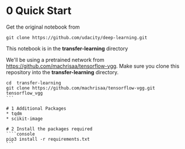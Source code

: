 # 0 Quick Start
Get the original notebook from
```console
git clone https://github.com/udacity/deep-learning.git
```

This notebook is in the **transfer-learning** directory

We'll be using a pretrained network from https://github.com/machrisaa/tensorflow-vgg. Make sure you clone this repository into the **transfer-learning** directory.

````console
cd  transfer-learning
git clone https://github.com/machrisaa/tensorflow-vgg.git tensorflow_vgg
```

# 1 Additional Packages
* tqdm
* scikit-image

# 2 Install the packages required
````console
pip3 install -r requirements.txt
```


